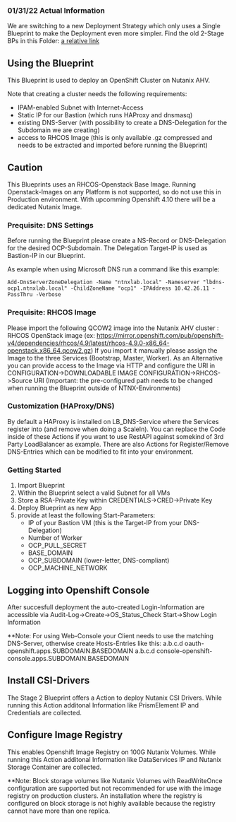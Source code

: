 ### 01/31/22 Actual Information
We are switching to a new Deployment Strategy which only uses a Single Blueprint to make the Deployment even more simpler.
Find the old 2-Stage BPs in this Folder:
[a relative link](2-stageBP/README.md)

## Using the Blueprint
This Blueprint is used to deploy an OpenShift Cluster on Nutanix AHV.

Note that creating a cluster needs the following requirements:
  - IPAM-enabled Subnet with Internet-Access
  - Static IP for our Bastion (which runs HAProxy and dnsmasq)
  - existing DNS-Server (with possibility to create a DNS-Delegation for the Subdomain we are creating)
  - access to RHCOS Image (this is only available .gz compressed and needs to be extracted and imported before running the Blueprint)

## Caution
This Blueprints uses an RHCOS-Openstack Base Image. Running Openstack-Images on any Platform is not supported, so do not use this in Production environment. With upcomming Openshift 4.10 there will be a dedicated Nutanix Image.
    
### Prequisite: DNS Settings
Before running the Blueprint please create a NS-Record or DNS-Delegation for the desired OCP-Subdomain. The Delegation Target-IP is used as Bastion-IP in our Blueprint.

As example when using Microsoft DNS run a command like this example:

```
Add-DnsServerZoneDelegation -Name "ntnxlab.local" -Nameserver "lbdns-ocp1.ntnxlab.local" -ChildZoneName "ocp1" -IPAddress 10.42.26.11 -PassThru -Verbose

```

### Prequisite: RHCOS Image
Please import the following QCOW2 image into the Nutanix AHV cluster :
RHCOS OpenStack image (ex: https://mirror.openshift.com/pub/openshift-v4/dependencies/rhcos/4.9/latest/rhcos-4.9.0-x86_64-openstack.x86_64.qcow2.gz)
If you import it manually please assign the Image to the three Services (Bootstrap, Master, Worker).
As an Alternative you can provide access to the Image via HTTP and configure the URI in CONFIGURATION->DOWNLOADABLE IMAGE CONFIGURATION->RHCOS->Source URI
(Important: the pre-configured path needs to be changed when running the Blueprint outside of NTNX-Environments)
### Customization (HAProxy/DNS)
By default a HAProxy is installed on LB_DNS-Service where the Services register into (and remove when doing a ScaleIn). You can replace the Code inside of these Actions if you want to use RestAPI against somekind of 3rd Party LoadBalancer as example.
There are also Actions for Register/Remove DNS-Entries which can be modified to fit into your environment.

### Getting Started
1. Import  Blueprint
2. Within the Blueprint select a valid Subnet for all VMs
3. Store a RSA-Private Key within CREDENTIALS->CRED->Private Key
4. Deploy Blueprint as new App
5. provide at least the following Start-Parameters:
   - IP of your Bastion VM (this is the Target-IP from your DNS-Delegation)
   - Number of Worker
   - OCP_PULL_SECRET
   - BASE_DOMAIN
   - OCP_SUBDOMAIN (lower-letter, DNS-compliant)
   - OCP_MACHINE_NETWORK
 
## Logging into Openshift Console
After succesfull deployment the auto-created Login-Information are accessible via Audit-Log->Create->OS_Status_Check Start->Show Login Information

  **Note: For using Web-Console your Client needs to use the matching DNS-Server, otherwise create Hosts-Entries like this:
  a.b.c.d oauth-openshift.apps.SUBDOMAIN.BASEDOMAIN
  a.b.c.d console-openshift-console.apps.SUBDOMAIN.BASEDOMAIN

## Install CSI-Drivers
The Stage 2 Blueprint offers a Action to deploy Nutanix CSI Drivers. While running this Action additonal Information like PrismElement IP and Credentials are collected.

## Configure Image Registry
This enables Openshift Image Registry on 100G Nutanix Volumes. While running this Action additonal Information like DataServices IP and Nutanix Storage Container are collected.

  **Note: Block storage volumes like Nutanix Volumes with ReadWriteOnce configuration are supported but not recommended for use with the image registry on production clusters. An installation where the registry is configured on block storage is not highly available because the registry cannot have more than one replica.


